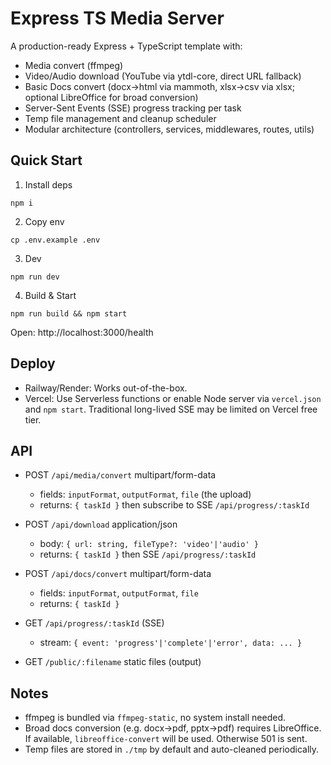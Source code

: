 # Express TS Media Server

A production-ready Express + TypeScript template with:

- Media convert (ffmpeg)
- Video/Audio download (YouTube via ytdl-core, direct URL fallback)
- Basic Docs convert (docx->html via mammoth, xlsx->csv via xlsx; optional LibreOffice for broad conversion)
- Server-Sent Events (SSE) progress tracking per task
- Temp file management and cleanup scheduler
- Modular architecture (controllers, services, middlewares, routes, utils)

## Quick Start

1. Install deps
```
npm i
```

2. Copy env
```
cp .env.example .env
```

3. Dev
```
npm run dev
```

4. Build & Start
```
npm run build && npm start
```

Open: http://localhost:3000/health

## Deploy

- Railway/Render: Works out-of-the-box.
- Vercel: Use Serverless functions or enable Node server via `vercel.json` and `npm start`. Traditional long-lived SSE may be limited on Vercel free tier.

## API

- POST `/api/media/convert` multipart/form-data
  - fields: `inputFormat`, `outputFormat`, `file` (the upload)
  - returns: `{ taskId }` then subscribe to SSE `/api/progress/:taskId`

- POST `/api/download` application/json
  - body: `{ url: string, fileType?: 'video'|'audio' }`
  - returns: `{ taskId }` then SSE `/api/progress/:taskId`

- POST `/api/docs/convert` multipart/form-data
  - fields: `inputFormat`, `outputFormat`, `file`
  - returns: `{ taskId }`

- GET `/api/progress/:taskId` (SSE)
  - stream: `{ event: 'progress'|'complete'|'error', data: ... }`

- GET `/public/:filename` static files (output)

## Notes

- ffmpeg is bundled via `ffmpeg-static`, no system install needed.
- Broad docs conversion (e.g. docx->pdf, pptx->pdf) requires LibreOffice. If available, `libreoffice-convert` will be used. Otherwise 501 is sent.
- Temp files are stored in `./tmp` by default and auto-cleaned periodically.

